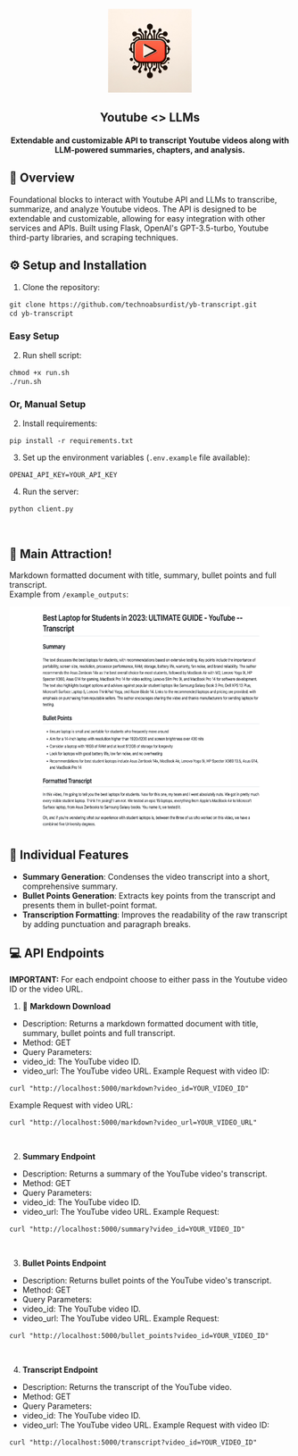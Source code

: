 <div align="center">
  <br />
    <img src="youtube_logo.webp" width="150" height="150" />
  <br />
  <h2>Youtube <> LLMs</h2>
  <h4>Extendable and customizable API to transcript Youtube videos along with LLM-powered summaries, chapters, and analysis.</h4>
</div>


## 📙 Overview
Foundational blocks to interact with Youtube API and LLMs to transcribe, summarize, and analyze Youtube videos. The API is designed to be extendable and customizable, allowing for easy integration with other services and APIs.
Built using Flask, OpenAI's GPT-3.5-turbo, Youtube third-party libraries, and scraping techniques. 
<br />

## ⚙️ Setup and Installation

1. Clone the repository: 
```
git clone https://github.com/technoabsurdist/yb-transcript.git
cd yb-transcript
```

### Easy Setup
2. Run shell script: 
```
chmod +x run.sh
./run.sh
```

### Or, Manual Setup

2. Install requirements: 
```
pip install -r requirements.txt
```
3. Set up the environment variables (`.env.example` file available): 
```
OPENAI_API_KEY=YOUR_API_KEY
```

4. Run the server: 
```
python client.py
```

<br />

## 🎢  Main Attraction!
Markdown formatted document with title, summary, bullet points and full transcript. <br />
Example from `/example_outputs`:
<br />
<div align="center">
  <img src="example_ss.png" height="400" />
</div>


## 🧱 Individual Features

* **Summary Generation**: Condenses the video transcript into a short, comprehensive summary.
* **Bullet Points Generation**: Extracts key points from the transcript and presents them in bullet-point format.
* **Transcription Formatting**: Improves the readability of the raw transcript by adding punctuation and paragraph breaks.


## 💻 API Endpoints
**IMPORTANT:** For each endpoint choose to either pass in the Youtube video ID or the video URL. 

1. 🎢 **Markdown Download** <br />
* Description: Returns a markdown formatted document with title, summary, bullet points and full transcript.
* Method: GET
* Query Parameters:
* video_id: The YouTube video ID.
* video_url: The YouTube video URL.
Example Request with video ID:
```
curl "http://localhost:5000/markdown?video_id=YOUR_VIDEO_ID"
```
Example Request with video URL:
```
curl "http://localhost:5000/markdown?video_url=YOUR_VIDEO_URL"
```

<br /> 

2. **Summary Endpoint** <br />
* Description: Returns a summary of the YouTube video's transcript.
* Method: GET
* Query Parameters:
* video_id: The YouTube video ID.
* video_url: The YouTube video URL.
Example Request:
```
curl "http://localhost:5000/summary?video_id=YOUR_VIDEO_ID"
```

<br /> 

3. **Bullet Points Endpoint** <br />
* Description: Returns bullet points of the YouTube video's transcript.
* Method: GET
* Query Parameters:
* video_id: The YouTube video ID.
* video_url: The YouTube video URL.
Example Request:
```
curl "http://localhost:5000/bullet_points?video_id=YOUR_VIDEO_ID"
```

<br /> 

4. **Transcript Endpoint** <br />
* Description: Returns the transcript of the YouTube video.
* Method: GET
* Query Parameters:
* video_id: The YouTube video ID.
* video_url: The YouTube video URL.
Example Request with video ID:
```
curl "http://localhost:5000/transcript?video_id=YOUR_VIDEO_ID"
```







